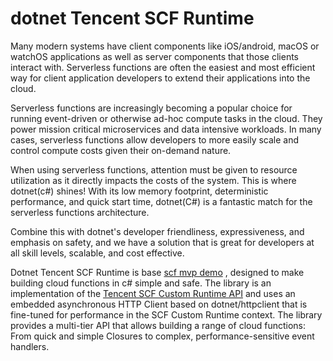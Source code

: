 # dotnet Tencent SCF Runtime

Many modern systems have client components like iOS/android, macOS or watchOS applications as well as server components that those clients interact with. Serverless functions are often the easiest and most efficient way for client application developers to extend their applications into the cloud.

Serverless functions are increasingly becoming a popular choice for running event-driven or otherwise ad-hoc compute tasks in the cloud. They power mission critical microservices and data intensive workloads. In many cases, serverless functions allow developers to more easily scale and control compute costs given their on-demand nature.

When using serverless functions, attention must be given to resource utilization as it directly impacts the costs of the system. This is where dotnet(c#) shines! With its low memory footprint, deterministic performance, and quick start time, dotnet(C#) is a fantastic match for the serverless functions architecture.

Combine this with dotnet's developer friendliness, expressiveness, and emphasis on safety, and we have a solution that is great for developers at all skill levels, scalable, and cost effective.

Dotnet Tencent SCF Runtime is base [scf mvp demo](https://github.com/dotnetcloudbase/findjobtclooud) , designed to make building cloud functions in c# simple and safe. The library is an implementation of the [Tencent SCF Custom Runtime API](https://cloud.tencent.com/document/product/583/47274#custom-runtime-.E8.BF.90.E8.A1.8C.E6.97.B6-api) and uses an embedded asynchronous HTTP Client based on  dotnet/httpclient that is fine-tuned for performance in the SCF Custom Runtime context. The library provides a multi-tier API that allows building a range of cloud functions: From quick and simple Closures to complex, performance-sensitive event handlers.
